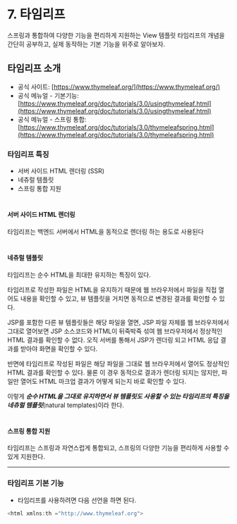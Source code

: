 # 7. 타임리프

스프링과 통합하여 다양한 기능을 편리하게 지원하는 View 템플릿 타임리프의 개념을 간단히 공부하고, 실제 동작하는 기본 기능을 위주로 알아보자.

## 타임리프 소개
- 공식 사이트: [https://www.thymeleaf.org/](https://www.thymeleaf.org/)
- 공식 메뉴얼 - 기본기능: [https://www.thymeleaf.org/doc/tutorials/3.0/usingthymeleaf.html](https://www.thymeleaf.org/doc/tutorials/3.0/usingthymeleaf.html)
- 공식 메뉴얼 - 스프링 통합: [https://www.thymeleaf.org/doc/tutorials/3.0/thymeleafspring.html](https://www.thymeleaf.org/doc/tutorials/3.0/thymeleafspring.html)


### 타임리프 특징
- 서버 사이드 HTML 렌더링 (SSR)
- 네츄럴 템플릿
- 스프링 통합 지원
#

#### 서버 사이드 HTML 렌더링

타임리프는 백엔드 서버에서 HTML을 동적으로 렌더링 하는 용도로 사용된다

#

#### 네츄럴 템플릿

타임리프는 순수 HTML을 최대한 유지하는 특징이 있다.  
  
타임리프로 작성한 파일은 HTML을 유지하기 때문에 웹 브라우저에서 파일을 직접 열어도 내용을 확인할 수 있고, 뷰 템플릿을 거치면 동적으로 변경된 결과를 확인할 수 있다.  
  
JSP를 포함한 다른 뷰 템플릿들은 해당 파일을 열면, JSP 파일 자체를 웹 브라우저에서 그대로 열어보면 JSP 소스코드와 HTML이 뒤죽박죽 섞여 웹 브라우저에서 정상적인 HTML 결과를 확인할 수 없다.
오직 서버를 통해서 JSP가 렌더링 되고 HTML 응답 결과를 받아야 화면을 확인할 수 있다.  
  
  
반면에 타임리프로 작성된 파일은 해당 파일을 그대로 웹 브라우저에서 열어도 정상적인 HTML 결과를 확인할 수 있다.
물론 이 경우 동적으로 결과가 렌더링 되지는 않지만, 파일만 열어도 HTML 마크업 결과가 어떻게 되는지 바로 확인할 수 있다.  
  

이렇게 ***순수 HTML을 그대로 유지하면서 뷰 템플릿도 사용할 수 있는 타임리프의 특징을 네츄럴 템플릿***(natural templates)이라 한다.

#

#### 스프링 통합 지원

타임리프는 스프링과 자연스럽게 통합되고, 스프링의 다양한 기능을 편리하게 사용할 수 있게 지원한다.

---

### 타임리프 기본 기능

- 타임리프를 사용하려면 다음 선언을 하면 된다.

```java 
<html xmlns:th ="http://www.thymeleaf.org">
```
